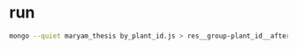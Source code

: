 # run

```bash
mongo --quiet maryam_thesis by_plant_id.js > res__group-plant_id__after_2020-02-01__age-gte-20.csv
```
